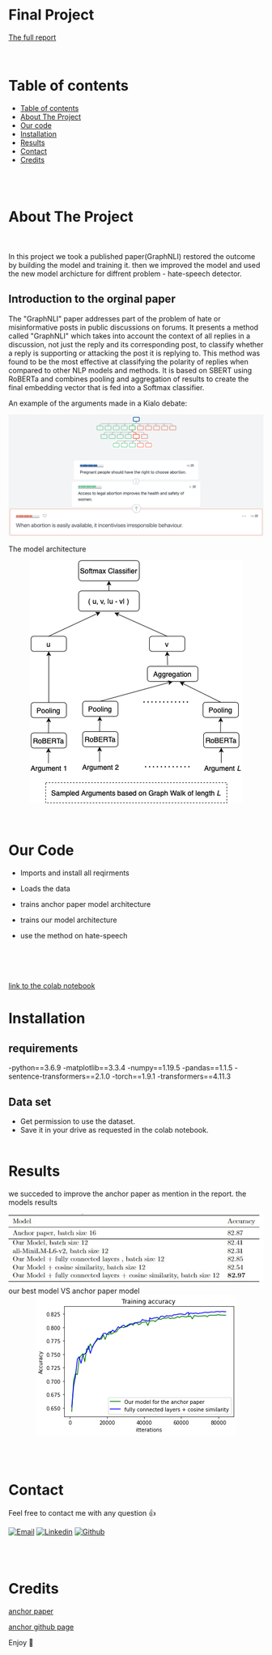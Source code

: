# Final Project

[The full report](https://github.com/eladlaks/final_project_GraphNLI/blob/main/graphNLI__report.pdf)


&nbsp;&nbsp;&nbsp;&nbsp;&nbsp;&nbsp;&nbsp;&nbsp;&nbsp;&nbsp;&nbsp;&nbsp;&nbsp;&nbsp;&nbsp;&nbsp;&nbsp;&nbsp;&nbsp;
# Table of contents
- [Table of contents](#table-of-contents) 
- [About The Project](#about-the-project)
- [Our code](#our-code)
- [Installation](#installation)
- [Results](#results)
- [Contact](#contact)
- [Credits](#credits)
  
<br><br>

# About The Project


  <br></br>
  In this project we took a published paper(GraphNLI) restored the outcome by building the model and training it. 
  then we improved the model and used the new model archicture for diffrent problem - hate-speech detector. 

   ## Introduction to the orginal paper
   The "GraphNLI" paper addresses part of the problem of hate or misinformative posts in public discussions on forums. It presents a method called "GraphNLI" which takes into account the context of all replies in a discussion, not just the reply and its corresponding post, to classify whether a reply is supporting or attacking the post it is replying to. This method was found to be the most effective at classifying the polarity of replies when compared to other NLP models and methods. It is based on SBERT using RoBERTa and combines pooling and aggregation of results to create the final embedding vector that is fed into a Softmax classifier.

An example of the arguments made in a Kialo debate:

<div align="center">
  <img src="https://github.com/eladlaks/final_project_GraphNLI/blob/main/images/pro_life_pro_choice_arguments.png">
</div>

The model architecture
<div align="center">
  <img src="https://github.com/eladlaks/final_project_GraphNLI/blob/main/images/GraphNLIArch.png">
</div>
  <br><br>

  # Our Code
  
- Imports and install all reqirments

- Loads the data 
- trains anchor paper model architecture 
- trains our model architecture
- use the method on hate-speech
 
<br><br>
<br><br>
[link to the colab notebook ](https://drive.google.com/file/d/19l-EeaonCjSV2iajzYFCMypWmkRZ1YzV/view?usp=sharing)

# Installation
  ## requirements
  -python==3.6.9
  -matplotlib==3.3.4
  -numpy==1.19.5
  -pandas==1.1.5
  -sentence-transformers==2.1.0
  -torch==1.9.1
  -transformers==4.11.3
  
## Data set
- Get permission to use the dataset.
- Save it in your drive as requested in the colab notebook.
<br><br>

# Results
we succeded to improve the anchor paper as mention in the report.
the models results
<div align="center">
  <img src="https://github.com/eladlaks/final_project_GraphNLI/blob/main/images/results.JPG">
</div>
our best model VS anchor paper model
<div align="center">
  <img src="https://github.com/eladlaks/final_project_GraphNLI/blob/main/images/accuracy.png">
</div>

<br><br>

# Contact

Feel free to contact me with any question :+1:

<p align="center">

  [![Email](https://img.shields.io/badge/Gmail-D14836?style=for-the-badge&logo=gmail&logoColor=white)](mailto:eladlakss@gmail.com)
  [![Linkedin](https://img.shields.io/badge/LinkedIn-0077B5?style=for-the-badge&logo=linkedin&logoColor=white)](https://www.linkedin.com/in/elad-laks/)
  [![Github](https://img.shields.io/badge/GitHub-100000?style=for-the-badge&logo=github&logoColor=white)](https://github.com/eladlaks)
</p>

<br><br>

# Credits

[anchor paper](https://paperswithcode.com/paper/graphnli-a-graph-based-natural-language)

[anchor github page](https://github.com/socsys/graphnli)


Enjoy :metal:



